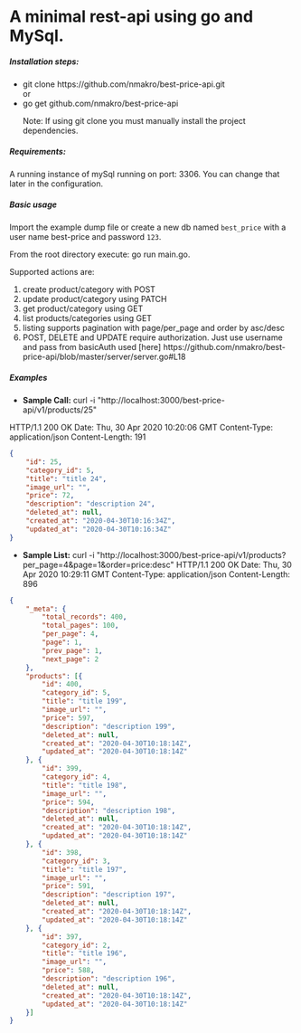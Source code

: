 <h1>A minimal rest-api using go and MySql.</h1>


<h5>Installation steps:</h5>

<ul>
<li>git clone https://github.com/nmakro/best-price-api.git</li>
 or
<li>go get github.com/nmakro/best-price-api</li>

Note: If using git clone you must manually install the project dependencies.
</ul>

<h5>Requirements:</h5>
A running instance of mySql running on port: 3306.
You can change that later in the configuration.

<h5>Basic usage</h5>

Import the example dump file or create a new db named `best_price` with a user name best-price and password `123`.

From the root directory execute: go run main.go.

Supported actions are:
<ol>
<li>create product/category with POST</li>
<li>update product/category using PATCH</li>
<li>get product/category using GET</li>
<li>list products/categories using GET</li>
<li>listing supports pagination with page/per_page and order by asc/desc </li>
<li>POST, DELETE and UPDATE require authorization. Just use username and pass from basicAuth used [here] https://github.com/nmakro/best-price-api/blob/master/server/server.go#L18
 </li>
</ol> 

<h5>Examples</h5>

* **Sample Call:**
curl -i "http://localhost:3000/best-price-api/v1/products/25"
              
HTTP/1.1 200 OK
Date: Thu, 30 Apr 2020 10:20:06 GMT
Content-Type: application/json
Content-Length: 191

```json
{
    "id": 25,
    "category_id": 5,
    "title": "title 24",
    "image_url": "",
    "price": 72,
    "description": "description 24",
    "deleted_at": null,
    "created_at": "2020-04-30T10:16:34Z",
    "updated_at": "2020-04-30T10:16:34Z"
}
```

* **Sample List:**
curl -i "http://localhost:3000/best-price-api/v1/products?per_page=4&page=1&order=price:desc"
HTTP/1.1 200 OK
Date: Thu, 30 Apr 2020 10:29:11 GMT
Content-Type: application/json
Content-Length: 896

```json
{
    "_meta": {
        "total_records": 400,
        "total_pages": 100,
        "per_page": 4,
        "page": 1,
        "prev_page": 1,
        "next_page": 2
    },
    "products": [{
        "id": 400,
        "category_id": 5,
        "title": "title 199",
        "image_url": "",
        "price": 597,
        "description": "description 199",
        "deleted_at": null,
        "created_at": "2020-04-30T10:18:14Z",
        "updated_at": "2020-04-30T10:18:14Z"
    }, {
        "id": 399,
        "category_id": 4,
        "title": "title 198",
        "image_url": "",
        "price": 594,
        "description": "description 198",
        "deleted_at": null,
        "created_at": "2020-04-30T10:18:14Z",
        "updated_at": "2020-04-30T10:18:14Z"
    }, {
        "id": 398,
        "category_id": 3,
        "title": "title 197",
        "image_url": "",
        "price": 591,
        "description": "description 197",
        "deleted_at": null,
        "created_at": "2020-04-30T10:18:14Z",
        "updated_at": "2020-04-30T10:18:14Z"
    }, {
        "id": 397,
        "category_id": 2,
        "title": "title 196",
        "image_url": "",
        "price": 588,
        "description": "description 196",
        "deleted_at": null,
        "created_at": "2020-04-30T10:18:14Z",
        "updated_at": "2020-04-30T10:18:14Z"
    }]
}
```


